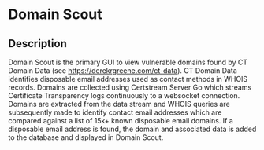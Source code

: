 # Domain Scout 

## Description

Domain Scout is the primary GUI to view vulnerable domains found by CT Domain Data (see https://derekrgreene.com/ct-data).
CT Domain Data identifies disposable email addresses used as contact methods in WHOIS records. Domains are collected using Certstream Server Go which streams Certificate Transparency logs continuously to a websocket connection. Domains are extracted from the data stream and WHOIS queries are subsequently made to identify contact email addresses which are compared against a list of 15k+ known disposable email domains. If a disposable email address is found, the domain and associated data is added to the database and displayed in Domain Scout.
